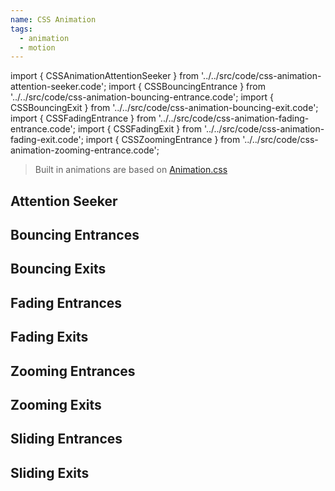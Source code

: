 ```yaml
---
name: CSS Animation
tags:
  - animation
  - motion
---
```


<!-- CODE IMPORTS -->

<!-- prettier-ignore -->
import { CSSAnimationAttentionSeeker } from '../../src/code/css-animation-attention-seeker.code';
import { CSSBouncingEntrance } from '../../src/code/css-animation-bouncing-entrance.code';
import { CSSBouncingExit } from '../../src/code/css-animation-bouncing-exit.code';
import { CSSFadingEntrance } from '../../src/code/css-animation-fading-entrance.code';
import { CSSFadingExit } from '../../src/code/css-animation-fading-exit.code';
import { CSSZoomingEntrance } from '../../src/code/css-animation-zooming-entrance.code';

<!-- END CODE IMPORTS -->

<DocHeader props={props}/>

> Built in animations are based on [Animation.css](https://animate.style/)

## Attention Seeker

<ThemeWrapper>
  <CSSAnimationAttentionSeeker />
</ThemeWrapper>

## Bouncing Entrances

<ThemeWrapper>
  <CSSBouncingEntrance />
</ThemeWrapper>

## Bouncing Exits

<ThemeWrapper>
  <CSSBouncingExit />
</ThemeWrapper>

## Fading Entrances

<ThemeWrapper>
  <CSSFadingEntrance />
</ThemeWrapper>

## Fading Exits

<ThemeWrapper>
  <CSSFadingExit />
</ThemeWrapper>

## Zooming Entrances

<ThemeWrapper>
  <CSSZoomingEntrance />
</ThemeWrapper>

## Zooming Exits

## Sliding Entrances

## Sliding Exits

